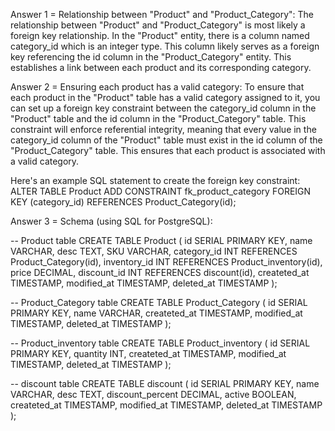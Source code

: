 Answer 1 = Relationship between "Product" and "Product_Category":
The relationship between "Product" and "Product_Category" is most likely a foreign key relationship. In the "Product" entity, there is a column named category_id which is an integer type. This column likely serves as a foreign key referencing the id column in the "Product_Category" entity. This establishes a link between each product and its corresponding category.

Answer 2 = Ensuring each product has a valid category:
To ensure that each product in the "Product" table has a valid category assigned to it, you can set up a foreign key constraint between the category_id column in the "Product" table and the id column in the "Product_Category" table. This constraint will enforce referential integrity, meaning that every value in the category_id column of the "Product" table must exist in the id column of the "Product_Category" table. This ensures that each product is associated with a valid category.

Here's an example SQL statement to create the foreign key constraint:
ALTER TABLE Product
ADD CONSTRAINT fk_product_category
FOREIGN KEY (category_id)
REFERENCES Product_Category(id);

Answer 3 = Schema (using SQL for PostgreSQL):

-- Product table
CREATE TABLE Product (
    id SERIAL PRIMARY KEY,
    name VARCHAR,
    desc TEXT,
    SKU VARCHAR,
    category_id INT REFERENCES Product_Category(id),
    inventory_id INT REFERENCES Product_inventory(id),
    price DECIMAL,
    discount_id INT REFERENCES discount(id),
    createted_at TIMESTAMP,
    modified_at TIMESTAMP,
    deleted_at TIMESTAMP
);

-- Product_Category table
CREATE TABLE Product_Category (
    id SERIAL PRIMARY KEY,
    name VARCHAR,
    createted_at TIMESTAMP,
    modified_at TIMESTAMP,
    deleted_at TIMESTAMP
);

-- Product_inventory table
CREATE TABLE Product_inventory (
    id SERIAL PRIMARY KEY,
    quantity INT,
    createted_at TIMESTAMP,
    modified_at TIMESTAMP,
    deleted_at TIMESTAMP
);

-- discount table
CREATE TABLE discount (
    id SERIAL PRIMARY KEY,
    name VARCHAR,
    desc TEXT,
    discount_percent DECIMAL,
    active BOOLEAN,
    createted_at TIMESTAMP,
    modified_at TIMESTAMP,
    deleted_at TIMESTAMP
);



